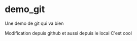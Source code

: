 demo_git
========

Une demo de git qui va bien

Modification depuis github
et aussi depuis le local
C'est cool
